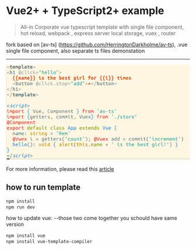 #  Vue2+ + TypeScript2+ example 
> All-in Corporate vue typescript template with single file component, hot reload, webpack , express server
> local storage, vuex , router

fork based on [av-ts] (https://github.com/HerringtonDarkholme/av-ts), .vue single file component, also separate ts files demonstation 

------

![screenshot](screen.png)

For more information, please read this [article](https://herringtondarkholme.github.io/2016/10/03/vue2-ts2/)

## how to run template
```
npm install 
npm run dev
```

how to update vue:
--those two come together you schould have same version
```
npm install vue 
npm install vue-template-compiler
```